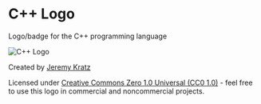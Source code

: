 # C++ Logo
Logo/badge for the C++ programming language

![C++ Logo](https://raw.githubusercontent.com/jwkratz/cpp_logo/master/cpp_logo.png)

Created by [Jeremy Kratz](https://jeremykratz.com/)

Licensed under [Creative Commons Zero 1.0 Universal (CC0 1.0)](https://creativecommons.org/publicdomain/zero/1.0/) - feel free to use this logo in commercial and noncommercial projects.
